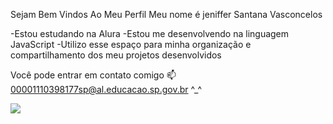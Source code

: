 Sejam Bem Vindos Ao Meu Perfil
Meu nome é jeniffer Santana Vasconcelos

-Estou estudando na Alura
-Estou me desenvolvendo na linguagem JavaScript
-Utilizo esse espaço para minha organização e compartilhamento dos meu projetos desenvolvidos

Você pode entrar em contato comigo 📫
00001110398177sp@al.educacao.sp.gov.br
^_^

![](https://media1.tenor.com/m/Ywy2QP1soHEAAAAC/cat-cutie.gif)
